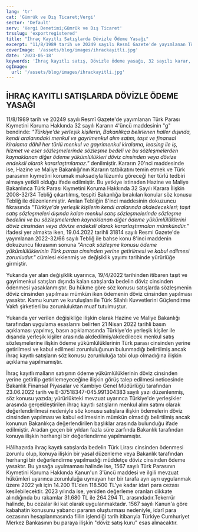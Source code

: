 ```yaml
---
lang: 'tr'
cat: 'Gümrük ve Dış Ticaret;Vergi'
sector: 'Default'
serv: 'Vergi Denetimi;Gümrük ve Dış Ticaret'
trsslug: 'exportregistered'
title: "İhraç Kayıtlı Satışlarda Dövizle Ödeme Yasağı"
excerpt: "11/8/1989 tarih ve 20249 sayılı Resmî Gazete'de yayımlanan Türk Parası Kıymetini Koruma Hakkında 32 sayılı Kararın 4'üncü maddesi"
coverImage: '/assets/blog/images/ihrackayitli.jpg'
date: '2023-05-18'
keywords: 'İhraç kayıtlı satış, Dövizle ödeme yasağı, 32 sayılı karar, Dözviz ile ödeme cezası'
ogImage:
  url: '/assets/blog/images/ihrackayitli.jpg'
---
```


## İHRAÇ KAYITLI SATIŞLARDA DÖVİZLE ÖDEME YASAĞI

11/8/1989 tarih ve 20249 sayılı Resmî Gazete'de yayımlanan Türk Parası Kıymetini Koruma Hakkında 32 sayılı Kararın 4'üncü maddesinin "g" bendinde: *"Türkiye'de yerleşik kişilerin, Bakanlıkça belirlenen haller dışında, kendi aralarındaki menkul ve gayrimenkul alım satım, taşıt ve finansal kiralama dâhil her türlü menkul ve gayrimenkul kiralama, leasing ile iş, hizmet ve eser sözleşmelerinde sözleşme bedeli ve bu sözleşmelerden kaynaklanan diğer ödeme yükümlülükleri döviz cinsinden veya dövize endeksli olarak kararlaştırılamaz."* denilmiştir. Kararın 20'nci maddesinde ise, Hazine ve Maliye Bakanlığı'nın Kararın tatbikatını temin etmek ve Türk parasının kıymetini korumak maksadıyla lüzumlu göreceği her türlü tedbiri almaya yetkili olduğu ifade edilmiştir. Bu yetkiye istinaden Hazine ve Maliye Bakanlınca Türk Parası Kıymetini Koruma Hakkında 32 Sayılı Karara İlişkin 2008-32/34 Tebliğ çıkartılmış, tespiti Bakanlığa bırakılan konular söz konusu Tebliğ ile düzenlenmiştir. Anılan Tebliğin 8'inci maddesinin dokuzuncu fıkrasında *"Türkiye'de yerleşik kişilerin kendi aralarında akdedecekleri; taşıt satış sözleşmeleri dışında kalan menkul satış sözleşmelerinde sözleşme bedelini ve bu sözleşmelerden kaynaklanan diğer ödeme yükümlülüklerini döviz cinsinden veya dövize endeksli olarak kararlaştırmaları mümkündür."* ifadesi yer almakta iken, 19.04.2022 tarihli 31814 sayılı Resmi Gazete'de yayımlanan 2022-32/66 sayılı Tebliğ ile bahse konu 8'inci maddenin dokuzuncu fıkrasının sonuna *"Ancak sözleşme konusu ödeme yükümlülüklerinin Türk parası cinsinden yerine getirilmesi ve kabul edilmesi zorunludur."* cümlesi eklenmiş ve değişiklik yayımı tarihinde yürürlüğe girmiştir.

Yukarıda yer alan değişiklik uyarınca, 19/4/2022 tarihinden itibaren taşıt ve gayrimenkul satışları dışında kalan satışlarda bedelin döviz cinsinden ödenmesi yasaklanmıştır. Bu hükme göre söz konusu satışlarda sözleşmenin döviz cinsinden yapılması mümkün iken ödemenin döviz cinsinden yapılması yasaktır. Kamu kurum ve kuruluşları ile Türk Silahlı Kuvvetlerini Güçlendirme Vakfı şirketleri bu zorunluluktan muaf tutulmuştur.

Yukarıda yer verilen değişikliğe ilişkin olarak Hazine ve Maliye Bakanlığı tarafından uygulama esaslarını belirten 21 Nisan 2022 tarihli basın açıklaması yapılmış, basın açıklamasında Türkiye'de yerleşik kişiler ile dışarıda yerleşik kişiler arasında akdedilmiş/akdedilecek menkul satış sözleşmelerine ilişkin ödeme yükümlülüklerinin Türk parası cinsinden yerine getirilmesi ve kabul edilmesi zorunluluğunun bulunmadığı belirtilmiş ancak ihraç kayıtlı satışların söz konusu zorunluluğa tabi olup olmadığına ilişkin açıklama yapılmamıştır.

İhraç kayıtlı malların satışının ödeme yükümlülüklerinin döviz cinsinden yerine getirilip getirilemeyeceğine ilişkin görüş talep edilmesi neticesinde Bakanlık Finansal Piyasalar ve Kambiyo Genel Müdürlüğü tarafından 23.06.2022 tarih ve E-37518347-045.991304383 sayılı yazı düzenlenmiş, söz konusu yazıda; yürürlükteki mevzuat uyarınca Türkiye'de yerleşikler arasında gerçekleştirilen ihraç kayıtlı satışların menkul alım satımı olarak değerlendirilmesi nedeniyle söz konusu satışlara ilişkin ödemelerin döviz cinsinden yapılması ve kabul edilmesinin mümkün olmadığı belirtilmiş ancak konunun Bakanlıkça değerlendirilen başlıklar arasında bulunduğu ifade edilmiştir. Aradan geçen bir yıldan fazla süre zarfında Bakanlık tarafından konuya ilişkin herhangi bir değerlendirme yapılmamıştır.

Hâlihazırda ihraç kayıtlı satışlarda bedelin Türk Lirası cinsinden ödenmesi zorunlu olup, konuya ilişkin bir yasal düzenleme veya Bakanlık tarafından herhangi bir değerlendirme yapılmadığı müddetçe döviz cinsinden ödeme yasaktır. Bu yasağa uyulmaması halinde ise, 1567 sayılı Türk Parasının Kıymetini Koruma Hakkında Kanun'un 3'üncü maddesi ve ilgili mevzuat hükümleri uyarınca zorunluluğa uymayan her bir tarafa ayrı ayrı uygulanmak üzere 2022 yılı için 14.200 TL'den 118.500 TL'ye kadar idari para cezası kesilebilecektir. 2023 yılında ise, yeniden değerleme oranları dikkate alındığında bu rakamlar 31.680 TL ile 264.294 TL arasındadır.Tekerrür halinde, bu cezalar iki kat olarak uygulanmaktadır. 1567 sayılı Kanun'a göre kabahatin konusunu yabancı paranın oluşturması nedeniyle, idarî para cezasının hesaplanmasında fiilin işlendiği tarih itibarıyla Türkiye Cumhuriyet Merkez Bankasının bu paraya ilişkin "döviz satış kuru" esas alınacaktır.